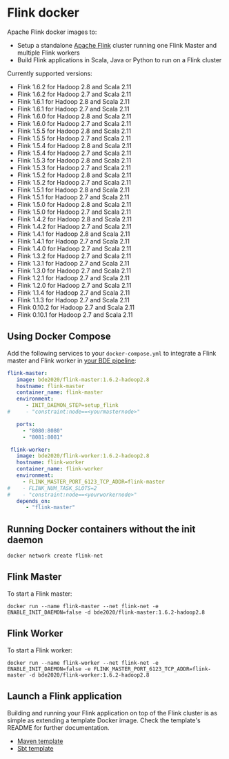 # Flink docker

Apache Flink docker images to:
* Setup a standalone [Apache Flink](http://flink.apache.org/) cluster running one Flink Master and multiple Flink workers
* Build Flink applications in Scala, Java or Python to run on a Flink cluster

Currently supported versions:
* Flink 1.6.2 for Hadoop 2.8 and Scala 2.11
* Flink 1.6.2 for Hadoop 2.7 and Scala 2.11
* Flink 1.6.1 for Hadoop 2.8 and Scala 2.11
* Flink 1.6.1 for Hadoop 2.7 and Scala 2.11
* Flink 1.6.0 for Hadoop 2.8 and Scala 2.11
* Flink 1.6.0 for Hadoop 2.7 and Scala 2.11
* Flink 1.5.5 for Hadoop 2.8 and Scala 2.11
* Flink 1.5.5 for Hadoop 2.7 and Scala 2.11
* Flink 1.5.4 for Hadoop 2.8 and Scala 2.11
* Flink 1.5.4 for Hadoop 2.7 and Scala 2.11
* Flink 1.5.3 for Hadoop 2.8 and Scala 2.11
* Flink 1.5.3 for Hadoop 2.7 and Scala 2.11
* Flink 1.5.2 for Hadoop 2.8 and Scala 2.11
* Flink 1.5.2 for Hadoop 2.7 and Scala 2.11
* Flink 1.5.1 for Hadoop 2.8 and Scala 2.11
* Flink 1.5.1 for Hadoop 2.7 and Scala 2.11
* Flink 1.5.0 for Hadoop 2.8 and Scala 2.11
* Flink 1.5.0 for Hadoop 2.7 and Scala 2.11
* Flink 1.4.2 for Hadoop 2.8 and Scala 2.11
* Flink 1.4.2 for Hadoop 2.7 and Scala 2.11
* Flink 1.4.1 for Hadoop 2.8 and Scala 2.11
* Flink 1.4.1 for Hadoop 2.7 and Scala 2.11
* Flink 1.4.0 for Hadoop 2.7 and Scala 2.11
* Flink 1.3.2 for Hadoop 2.7 and Scala 2.11
* Flink 1.3.1 for Hadoop 2.7 and Scala 2.11
* Flink 1.3.0 for Hadoop 2.7 and Scala 2.11
* Flink 1.2.1 for Hadoop 2.7 and Scala 2.11
* Flink 1.2.0 for Hadoop 2.7 and Scala 2.11
* Flink 1.1.4 for Hadoop 2.7 and Scala 2.11
* Flink 1.1.3 for Hadoop 2.7 and Scala 2.11
* Flink 0.10.2 for Hadoop 2.7 and Scala 2.11
* Flink 0.10.1 for Hadoop 2.7 and Scala 2.11

## Using Docker Compose

Add the following services to your `docker-compose.yml` to integrate a Flink master and Flink worker in [your BDE pipeline](https://github.com/big-data-europe/app-bde-pipeline):
```yml
flink-master:
   image: bde2020/flink-master:1.6.2-hadoop2.8
   hostname: flink-master
   container_name: flink-master
   environment:
      - INIT_DAEMON_STEP=setup_flink
#     - "constraint:node==<yourmasternode>"

   ports:
     - "8080:8080"
     - "8081:8081"

 flink-worker:
   image: bde2020/flink-worker:1.6.2-hadoop2.8
   hostname: flink-worker
   container_name: flink-worker
   environment:
     - FLINK_MASTER_PORT_6123_TCP_ADDR=flink-master
#    - FLINK_NUM_TASK_SLOTS=2
#    - "constraint:node==<yourworkernode>"
   depends_on:
      - "flink-master"

```

## Running Docker containers without the init daemon

    docker network create flink-net

## Flink Master
To start a Flink master:

    docker run --name flink-master --net flink-net -e ENABLE_INIT_DAEMON=false -d bde2020/flink-master:1.6.2-hadoop2.8

## Flink Worker
To start a Flink worker:

    docker run --name flink-worker --net flink-net -e ENABLE_INIT_DAEMON=false -e FLINK_MASTER_PORT_6123_TCP_ADDR=flink-master -d bde2020/flink-worker:1.6.2-hadoop2.8

## Launch a Flink application
Building and running your Flink application on top of the Flink cluster is as simple as extending a template Docker image. Check the template's README for further documentation.
* [Maven template](template/maven)
* [Sbt template](template/sbt)
